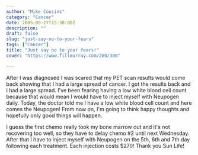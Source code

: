 ```yaml
---
author: "Mike Cousins"
category: "Cancer"
date: 2005-09-27T15:38:00Z
description: ""
draft: false
slug: "just-say-no-to-your-fears"
tags: ["Cancer"]
title: "Just say no to your fears!"
cover: "https://www.fillmurray.com/200/300"

---
```


After I was diagnosed I was scared that my PET scan results would come back
showing that I had a large spread of cancer. I got the results back and I had a
large spread. I've been fearing having a low white blood cell count because that
would mean I would have to inject myself with Neupogen daily. Today, the doctor
told me I have a low white blood cell count and here comes the Neupogen! From
now on, I'm going to think happy thoughts and hopefully only good things will
happen.

I guess the first chemo really took my bone marrow out and it's not recovering
too well, so they have to delay chemo #2 until next Wednesday. After that I have
to inject myself with Neupogen on the 5th, 6th and 7th day following each
treatment. Each injection costs $270! Thank you Sun Life!
